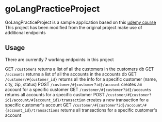 # goLangPracticeProject

GoLangPracticeProject is a sample application based on this [udemy course](https://www.udemy.com/course/rest-based-microservices-api-development-in-go-lang/)
This project has been modified from the original project make use of additional endpoints


## Usage
There are currently 7 working endpoints in this project 

GET `/customers` returns a list of all the customers in the customers db
GET `/accounts` returns a list of all the accounts in the accounts db
GET `/customer/#{customer_id}` returns all the info for a specific customer (name, city, zip, status)
POST `/customer/#{customer?id}/account` creates an account for a specific customer
GET `/customer/#{customer?id}/accounts` returns all accounts for a specific customer
POST `/customer/#{customer?id}/account/#{account_id}/transaction` creates a new transaction for a specific customer's account
GET `/customer/#{customer?id}/account/#{account_id}/transactions` returns all transactions for a specific customer's account



